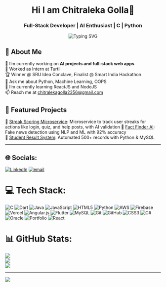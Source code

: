 <h1 align="center"> Hi I am Chitraleka Golla👋</h1>
<h3 align="center">Full-Stack Developer | AI Enthusiast | C | Python</h3>
<p align="center">
</p>
<p align="center">
  <img src="https://readme-typing-svg.demolab.com?font=Fira+Code&size=22&pause=1000&center=true&vCenter=true&width=435&lines=B.Tech+CS+Student+@+SR+University;Full+Stack+Developer;AI+%26+ML+Explorer;AI+Intern;" alt="Typing SVG" />
</p>

## 💫 About Me

🧠 I’m currently working on **AI projects and full-stack web apps**  <br>🔭 Worked as Intern at Turtil<br>🏆 Winner @ SRU Idea Conclave, Finalist @ Smart India Hackathon<br>💬 Ask me about Python, Machine Learning, OOPS<br>🌱 I’m currently learning ReactJS and NodeJS<br>📫 Reach me at chitralekagolla2356@gmail.com

## 💼 Featured Projects
🔹 [Streak Scoring Microservice](https://github.com/GollaChitraleka/Streak-Scoring-Microservice): Microservice to track user streaks for actions like login, quiz, and help posts, with AI validation
🔹 [Fact Finder AI](https://github.com/GollaChitraleka/FakeNews_Detection): Fake news detection using NLP and ML with 92% accuracy  
🔹 [Student Result System](https://github.com/GollaChitraleka/Student-Result-Management-System): Automated 500+ records with Python & MySQL  

---

## 🌐 Socials:
[![LinkedIn](https://img.shields.io/badge/LinkedIn-%230077B5.svg?logo=linkedin&logoColor=white)](https://linkedin.com/in/https://www.linkedin.com/in/chitraleka-golla-4751a427b/) [![email](https://img.shields.io/badge/Email-D14836?logo=gmail&logoColor=white)](mailto:chitralekagolla2356@gmail.com) 

# 💻 Tech Stack:
![C](https://img.shields.io/badge/c-%2300599C.svg?style=for-the-badge&logo=c&logoColor=white) ![Dart](https://img.shields.io/badge/dart-%230175C2.svg?style=for-the-badge&logo=dart&logoColor=white) ![Java](https://img.shields.io/badge/java-%23ED8B00.svg?style=for-the-badge&logo=openjdk&logoColor=white) ![JavaScript](https://img.shields.io/badge/javascript-%23323330.svg?style=for-the-badge&logo=javascript&logoColor=%23F7DF1E) ![HTML5](https://img.shields.io/badge/html5-%23E34F26.svg?style=for-the-badge&logo=html5&logoColor=white) ![Python](https://img.shields.io/badge/python-3670A0?style=for-the-badge&logo=python&logoColor=ffdd54) ![AWS](https://img.shields.io/badge/AWS-%23FF9900.svg?style=for-the-badge&logo=amazon-aws&logoColor=white) ![Firebase](https://img.shields.io/badge/firebase-%23039BE5.svg?style=for-the-badge&logo=firebase) ![Vercel](https://img.shields.io/badge/vercel-%23000000.svg?style=for-the-badge&logo=vercel&logoColor=white) ![Angular.js](https://img.shields.io/badge/angular.js-%23E23237.svg?style=for-the-badge&logo=angularjs&logoColor=white) ![Flutter](https://img.shields.io/badge/Flutter-%2302569B.svg?style=for-the-badge&logo=Flutter&logoColor=white) ![MySQL](https://img.shields.io/badge/mysql-4479A1.svg?style=for-the-badge&logo=mysql&logoColor=white) ![Git](https://img.shields.io/badge/git-%23F05033.svg?style=for-the-badge&logo=git&logoColor=white) ![GitHub](https://img.shields.io/badge/github-%23121011.svg?style=for-the-badge&logo=github&logoColor=white) ![CSS3](https://img.shields.io/badge/css3-%231572B6.svg?style=for-the-badge&logo=css3&logoColor=white) ![C#](https://img.shields.io/badge/c%23-%23239120.svg?style=for-the-badge&logo=csharp&logoColor=white) ![Oracle](https://img.shields.io/badge/Oracle-F80000?style=for-the-badge&logo=oracle&logoColor=white) ![Portfolio](https://img.shields.io/badge/Portfolio-%23000000.svg?style=for-the-badge&logo=firefox&logoColor=#FF7139) ![React](https://img.shields.io/badge/react-%2320232a.svg?style=for-the-badge&logo=react&logoColor=%2361DAFB)
# 📊 GitHub Stats:
![](https://github-readme-stats.vercel.app/api?username=GollaChitraleka&theme=dark&hide_border=false&include_all_commits=false&count_private=false)<br/>
![](https://nirzak-streak-stats.vercel.app/?user=GollaChitraleka&theme=dark&hide_border=false)<br/>
![](https://github-readme-stats.vercel.app/api/top-langs/?username=GollaChitraleka&theme=dark&hide_border=false&include_all_commits=false&count_private=false&layout=compact)

---
[![](https://visitcount.itsvg.in/api?id=GollaChitraleka&icon=0&color=0)](https://visitcount.itsvg.in)

<!-- Proudly created with GPRM ( https://gprm.itsvg.in ) -->
